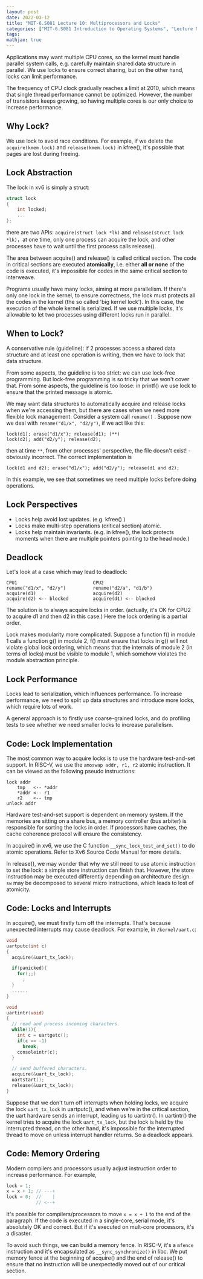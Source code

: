 ```yaml
---
layout: post
date: 2022-03-12
title: "MIT-6.S081 Lecture 10: Multiprocessors and Locks"
categories: ["MIT-6.S081 Introduction to Operating Systems", "Lecture Notes"]
tags: 
mathjax: true
---
```


Applications may want multiple CPU cores, so the kernel must handle parallel system calls, e.g. carefully maintain shared data structure in parallel. We use locks to ensure correct sharing, but on the other hand, locks can limit performance.

The frequency of CPU clock gradually reaches a limit at 2010, which means that single thread performance cannot be optimized. However, the number of transistors keeps growing, so having multiple cores is our only choice to increase performance.

<!-- more -->

## Why Lock?

We use lock to avoid race conditions. For example, if we delete the `acquire(kmem.lock)` and `release(kmem.lock)` in kfree(), it's possible that pages are lost during freeing.

## Lock Abstraction

The lock in xv6 is simply a struct:

```c
struct lock
{
    int locked;
    ...
};
```

there are two APIs: `acquire(struct lock *lk)` and `release(struct lock *lk)`，at one time, only one process can acquire the lock, and other processes have to wait until the first process calls release().

The area between acquire() and release() is called critical section. The code in critical sections are executed **atomically**, i.e. either **all or none** of the code is executed, it's impossible for codes in the same critical section to interweave.

Programs usually have many locks, aiming at more parallelism. If there's only one lock in the kernel, to ensure correctness, the lock must protects all the codes in the kernel (the so called 'big kernel lock'). In this case, the execution of the whole kernel is serialized. If we use multiple locks, it's allowable to let two processes using different locks run in parallel.

## When to Lock?

A conservative rule (guideline): if 2 processes access a shared data structure and at least one operation is writing, then we have to lock that data structure.

From some aspects, the guideline is too strict: we can use lock-free programming. But lock-free programming is so tricky that we won't cover that. From some aspects, the guideline is too loose: in printf() we use lock to ensure that the printed message is atomic.

We may want data structures to automatically acquire and release locks when we're accessing them, but there are cases when we need more flexible lock management. Consider a system call `rename()` . Suppose now we deal with `rename("d1/x", "d2/y")`, if we act like this:

```
lock(d1); erase("d1/x"); release(d1); (**)
lock(d2); add("d2/y"); release(d2);
```

then at time `**`, from other processes' perspective, the file doesn't exist! - obviously incorrect. The correct implementation is

```
lock(d1 and d2); erase("d1/x"); add("d2/y"); release(d1 and d2);
```

In this example, we see that sometimes we need multiple locks before doing operations.

## Lock Perspectives

* Locks help avoid lost updates. (e.g. kfree() )
* Locks make multi-step operations (critical section) atomic.
* Locks help maintain invariants. (e.g. in kfree(), the lock protects moments when there are multiple pointers pointing to the head node.)

## Deadlock

Let's look at a case which may lead to deadlock:

```
CPU1                            CPU2
rename("d1/x", "d2/y")          rename("d2/a", "d1/b")
acquire(d1)                     acquire(d2)
acquire(d2) <-- blocked         acquire(d1) <-- blocked
```

The solution is to always acquire locks in order. (actually, it's OK for CPU2 to acquire d1 and then d2 in this case.) Here the lock ordering is a partial order.

Lock makes modularity more complicated. Suppose a function f() in module 1 calls a function g() in module 2, f() must ensure that locks in g() will not violate global lock ordering, which means that the internals of module 2 (in terms of locks) must be visible to module 1, which somehow violates the module abstraction principle.

## Lock Performance

Locks lead to serialization, which influences performance. To increase performance, we need to split up data structures and introduce more locks, which require lots of work.

A general approach is to firstly use coarse-grained locks, and do profiling tests to see whether we need smaller locks to increase parallelism.

## Code: Lock Implementation

The most common way to acquire locks is to use the hardware test-and-set support. In RISC-V, we use the `amoswap addr, r1, r2` atomic instruction. It can be viewed as the following pseudo instructions:

```
lock addr
	tmp   <-- *addr
	*addr <-- r1
	r2    <-- tmp
unlock addr
```

Hardware test-and-set support is dependent on memory system. If the memories are sitting on a share bus, a memory controller (bus arbiter) is responsible for sorting the locks in order. If processors have caches, the cache coherence protocol will ensure the consistency.

In acquire() in xv6, we use the C function `__sync_lock_test_and_set()` to do atomic operations. Refer to Xv6 Source Code Manual for more details.  

In release(), we may wonder that why we still need to use atomic instruction to set the lock: a simple store instruction can finish that. However, the store instruction may be executed differently depending on architecture design. `sw` may be decomposed to several micro instructions, which leads to lost of atomicity.

## Code: Locks and Interrupts

In acquire(), we must firstly turn off the interrupts. That's because unexpected interrupts may cause deadlock. For example, in `/kernel/uart.c`:

```c
void
uartputc(int c)
{
  acquire(&uart_tx_lock);

  if(panicked){
    for(;;)
      ;
  }
  ......
}

void
uartintr(void)
{
  // read and process incoming characters.
  while(1){
    int c = uartgetc();
    if(c == -1)
      break;
    consoleintr(c);
  }

  // send buffered characters.
  acquire(&uart_tx_lock);
  uartstart();
  release(&uart_tx_lock);
}
```

Suppose that we don't turn off interrupts when holding locks, we acquire the lock `uart_tx_lock` in uartputc(), and when we're in the critical section, the uart hardware sends an interrupt, leading us to uartintr(). In uartintr() the kernel tries to acquire the lock `uart_tx_lock`, but the lock is held by the interrupted thread, on the other hand, it's impossible for the interrupted thread to move on unless interrupt handler returns. So a deadlock appears.

## Code: Memory Ordering

Modern compilers and processors usually adjust instruction order to increase performance. For example,

```c
lock = 1;
x = x + 1; // ---+
lock = 0;  //    |
           // <--+		
```

It's possible for compilers/processors to move `x = x + 1` to the end of the paragraph. If the code is executed in a single-core, serial mode, it's absolutely OK and correct. But if it's executed on mult-core processors, it's a disaster.

To avoid such things, we can build a memory fence. In RISC-V, it's a `mfence` instruction and it's encapsulated as `__sync_synchronize()` in libc. We put memory fence at the beginning of acquire() and the end of release() to ensure that no instruction will be unexpectedly moved out of our critical section.